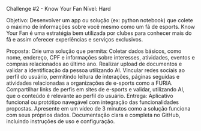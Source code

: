 Challenge #2 - Know Your Fan
Nível: Hard

Objetivo: Desenvolver um app ou solução (ex: python notebook) que colete o máximo de informações sobre você mesmo como um fã de esports. Know Your Fan é uma estratégia bem utilizada por clubes para conhecer mais do fã e assim oferecer experiências e serviços exclusivos.

Proposta: Crie uma solução que permita:
Coletar dados básicos, como nome, endereço, CPF e informações sobre interesses, atividades, eventos e compras relacionados ao último ano.
Realizar upload de documentos e validar a identificação da pessoa utilizando AI.
Vincular redes sociais ao perfil do usuário, permitindo leitura de interações, páginas seguidas e atividades relacionadas a organizações de e-sports como a FURIA.
Compartilhar links de perfis em sites de e-sports e validar, utilizando AI, que o conteúdo é relevante ao perfil do usuário.
Entrega:
Aplicativo funcional ou protótipo navegável com integração das funcionalidades propostas.
Apresente em um vídeo de 3 minutos como a solução funciona com seus próprios dados.
Documentação clara e completa no GitHub, incluindo instruções de uso e configuração.
